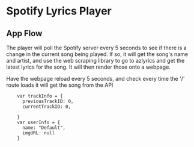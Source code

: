 # Spotify Lyrics Player

## App Flow
The player will poll the Spotify server every 5 seconds to see if there is a change in the current song being played.
If so, it will get the song's name and artist, and use the web scraping library to go to azlyrics and get the latest lyrics for the song. 
It will then render those onto a webpage.


Have the webpage reload every 5 seconds, and check every time the '/' route loads it will get the song from the API

        var trackInfo = {
          previousTrackID: 0,
          currentTrackID: 0,

        }
        var userInfo = {
          name: "Default",
          imgURL: null
        }